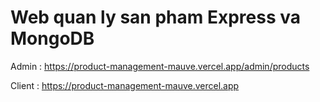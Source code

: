 # Web quan ly san pham Express va MongoDB
Admin : https://product-management-mauve.vercel.app/admin/products 

Client : https://product-management-mauve.vercel.app
